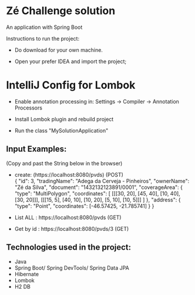 # Zé Challenge solution
An application with Spring Boot

Instructions to run the project:

- Do download for your own machine.

- Open your prefer IDEA and import the project;
# IntelliJ Config for Lombok
- Enable annotation processing in:
  Settings -> Compiler -> Annotation Processors

- Install Lombok plugin and rebuild project
- Run the class "MySolutionApplication"

## Input Examples:
(Copy and past the String below in the browser)
- create: (https://localhost:8080/pvds) (POST)  <br>
{
        "id": 3, 
        "tradingName": "Adega da Cerveja - Pinheiros",
        "ownerName": "Zé da Silva",
        "document": "1432132123891/0001",
        "coverageArea": { 
          "type": "MultiPolygon", 
          "coordinates": [
            [[[30, 20], [45, 40], [10, 40], [30, 20]]], 
            [[[15, 5], [40, 10], [10, 20], [5, 10], [10, 5]]]
          ]
        },
        "address": { 
          "type": "Point", 
          "coordinates": [-46.57425, -21.785741]
        }
}

- List ALL : https://localhost:8080/pvds (GET) 

- Get by id : https://localhost:8080/pvds/3 (GET)  


## Technologies used in the project:

- Java <br>
- Spring Boot/ Spring DevTools/ Spring Data JPA <br>
- Hibernate <br>
- Lombok <br>
- H2 DB <br>
